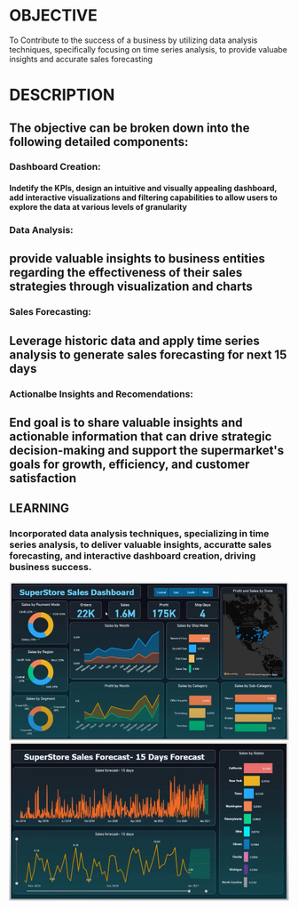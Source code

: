 <h1>OBJECTIVE</h1>
<p>To Contribute to the success of a business by utilizing data analysis techniques, specifically focusing on time series analysis, to provide valuabe insights and accurate sales forecasting</p>

<h1>DESCRIPTION</h1>
<h2>The objective can be broken down into the following detailed components:</h2>
<h3>Dashboard Creation:</h3><h4>Indetify the KPIs, design an intuitive and visually appealing dashboard, add interactive visualizations and filtering capabilities to allow users to explore the data at various levels of granularity</h4>
<h3>Data Analysis:</h3><h2>provide valuable insights to business entities regarding the effectiveness of their sales strategies through visualization and charts</h2>
<h3>Sales Forecasting:</h3><h2>Leverage historic data and apply time series analysis to generate sales forecasting for next 15 days</h2>
<h3>Actionalbe Insights and Recomendations:</h3><h2>End goal is to share valuable insights and actionable information that can drive strategic decision-making and support the supermarket's goals for growth, efficiency, and customer satisfaction</h2>
<h2>LEARNING</h2>
<h3>Incorporated data analysis techniques, specializing in time series analysis, to deliver valuable insights, accuratte sales forecasting, and interactive dashboard creation, driving business success.</h3>
<img src="Screenshot 2024-07-04 194003.png"  >
<br>
<img src="Screenshot 2024-07-04 201633.png">

